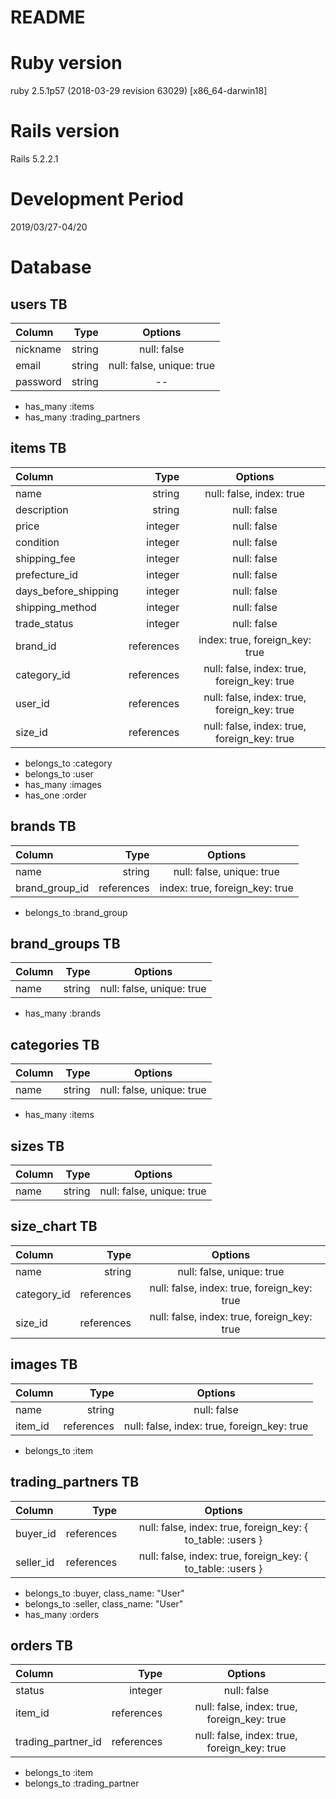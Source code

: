 # README

# Ruby version
ruby 2.5.1p57 (2018-03-29 revision 63029) [x86_64-darwin18]

# Rails version
Rails 5.2.2.1

# Development Period
2019/03/27-04/20

# Database
## users TB

| Column | Type | Options |
|:-----------|------------:|:------------:|
| nickname | string | null: false |
| email | string | null: false, unique: true |
| password | string | -- |

- has_many :items
- has_many :trading_partners

## items TB

| Column | Type | Options |
|:-----------|------------:|:------------:|
| name | string	| null: false, index: true |
| description	| string | null: false |
| price	| integer |	null: false
| condition	| integer |	null: false |
| shipping_fee | integer | null: false |
| prefecture_id |	integer |	null: false |
| days_before_shipping | integer | null: false |
| shipping_method | integer	| null: false |
| trade_status | integer | null: false |
| brand_id | references | index: true, foreign_key: true |
| category_id | references | null: false, index: true, foreign_key: true |
| user_id | references | null: false, index: true, foreign_key: true |
| size_id | references | null: false, index: true, foreign_key: true |

- belongs_to :category
- belongs_to :user
- has_many :images
- has_one :order

## brands TB

| Column | Type | Options |
|:-----------|------------:|:------------:|
| name | string | null: false, unique: true |
| brand_group_id | references | index: true, foreign_key: true |

- belongs_to :brand_group

## brand_groups TB

| Column | Type | Options |
|:-----------|------------:|:------------:|
| name | string | null: false, unique: true |

- has_many :brands

## categories TB

| Column | Type | Options |
|:-----------|------------:|:------------:|
| name | string | null: false, unique: true |

- has_many :items

## sizes TB

| Column | Type | Options |
|:-----------|------------:|:------------:|
| name | string | null: false, unique: true |

## size_chart TB

| Column | Type | Options |
|:-----------|------------:|:------------:|
| name | string | null: false, unique: true |
| category_id | references | null: false, index: true, foreign_key: true |
| size_id | references | null: false, index: true, foreign_key: true |

## images TB

| Column | Type | Options |
|:-----------|------------:|:------------:|
| name | string | null: false |
| item_id | references | null: false, index: true, foreign_key: true |

- belongs_to :item

## trading_partners TB

| Column | Type | Options |
|:-----------|------------:|:------------:|
| buyer_id | references | null: false, index: true, foreign_key: { to_table: :users } |
| seller_id | references | null: false, index: true, foreign_key: { to_table: :users } |

- belongs_to :buyer, class_name: "User"
- belongs_to :seller, class_name: "User"
- has_many :orders

## orders TB

| Column | Type | Options |
|:-----------|------------:|:------------:|
| status | integer | null: false |
| item_id | references | null: false, index: true, foreign_key: true |
| trading_partner_id | references | null: false, index: true, foreign_key: true |

- belongs_to :item
- belongs_to :trading_partner

